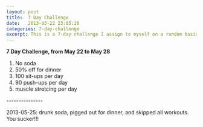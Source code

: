 ```yaml
---
layout: post
title:  7 Day Challenge
date:   2013-05-22 23:05:20
categories: 7-day-challenge
excerpt: This is a 7-day challenge I assign to myself on a random basis. I will update it by the end of the challenge with the status of each challenge item, such as if I finish all of the item, which one(s) of them I fail, etc.
---
```


**7 Day Challenge, from May 22 to May 28**

1. No soda
2. 50% off for dinner
3. 100 sit-ups per day
4. 90 push-ups per day
5. muscle stretcing per day

\-\-\-\-\-\-\-\-\-\-\-\-\-\-\-

2013-05-25: drunk soda, pigged out for dinner, and skipped all workouts. You sucker!!!
